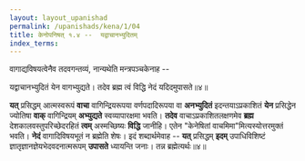 ```yaml
---
layout: layout_upanishad
permalink: /upanishads/kena/1/04
title: केनोपनिषत् १.४ --  यद्वाचानभ्युदितम्
index_terms:
---
```


वागाद्यविषयत्वेनैव तदवगन्तव्यं, नान्यथेति मन्त्रपञ्चकेनाह --

<div class="mulam" markdown="1">
यद्वाचानभ्युदितं येन वागभ्युद्यते।  
तदेव ब्रह्म त्वं विद्धि नेदं यदिदमुपासते॥४॥
</div>

**यत्** प्रसिद्धम् आत्मस्वरूपं **वाचा** वागिन्द्रियरूपया वर्णपदादिरूपया वा
**अनभ्युदितं** इदन्तयाऽप्रकाशितं **येन** प्रसिद्धेन ज्योतिषा **वाक्** वागिन्द्रियम् **अभ्युद्यते** स्वव्यापारक्षमा भवति।
**तदेव** वाचाऽप्रकाशितलक्षणमेव **ब्रह्म** 
देशकालवस्तुपरिच्छेदरहितं **त्वम्** अस्मच्छिष्यः **विद्धि** जानीहि।
एतेन "केनेषितां वाचमिमा"मित्यस्योत्तरमुक्तं भवति।
**नेदं** वागादिविषयभूतं न ब्रह्मेति
शेषः।
इदं शब्दार्थमेवाह -- **यत्** प्रसिद्धम् **इदम्** उपाधिविशिष्टं ज्ञातृज्ञानज्ञेयभेदवदनात्मरूपम् **उपासते** ध्यायन्ति जनाः।
तन्न ब्रह्मेत्यर्थः॥४॥
